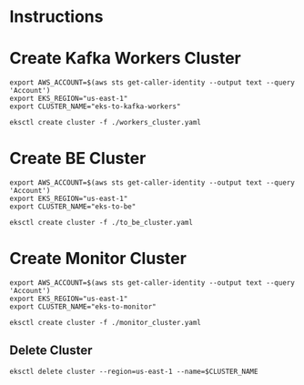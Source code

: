 # Instructions

# Create Kafka Workers Cluster

```shell
export AWS_ACCOUNT=$(aws sts get-caller-identity --output text --query 'Account')
export EKS_REGION="us-east-1"
export CLUSTER_NAME="eks-to-kafka-workers"

eksctl create cluster -f ./workers_cluster.yaml
```

# Create BE Cluster

```shell
export AWS_ACCOUNT=$(aws sts get-caller-identity --output text --query 'Account')
export EKS_REGION="us-east-1"
export CLUSTER_NAME="eks-to-be"

eksctl create cluster -f ./to_be_cluster.yaml
```

# Create Monitor Cluster

```shell
export AWS_ACCOUNT=$(aws sts get-caller-identity --output text --query 'Account')
export EKS_REGION="us-east-1"
export CLUSTER_NAME="eks-to-monitor"

eksctl create cluster -f ./monitor_cluster.yaml
```

## Delete Cluster

```shell
eksctl delete cluster --region=us-east-1 --name=$CLUSTER_NAME
```